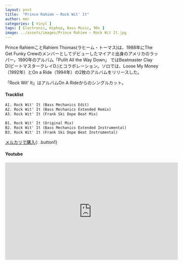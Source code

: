 ```yaml
---
layout: post
title:  "Prince Rahiem – Rock Wit' It"
author: mmr
categories: [ Vinyl ]
tags: [ Electronic, Hiphop, Bass Music, 90s ]
image: ../assets/images/Prince Rahiem – Rock Wit It.jpg
---
```


Prince RahiemことRahiem Thomas(ラヒーム・トーマス)は、1988年にThe Get Funky Crewのメンバーとしてデビューしたマイアミ出身のアメリカのラッパー。1990年のアルバム「Pullit All the Way Down」 ではBeatmaster Clay D(ビートマスタークレイD.)とコラボレーション。ソロでは、Loose My Money（1992年）とOn a Ride（1994年）の2枚のアルバムをリリースした。

「Rock Wit' It」はアルバムOn A Rideからのシングルカット。

#### Tracklist
```md
A1. Rock Wit' It (Bass Mechanics Edit)
A2. Rock Wit' It (Bass Mechanics Extended Remix)
A3. Rock Wit' It (Frank Ski Dope Beat Mix)

B1. Rock Wit' It (Original Mix)
B2. Rock Wit' It (Bass Mechanics Extended Instrumental)
B3. Rock Wit' It (Frank Ski Dope Beat Instrumental)

```

[メルカリで購入](https://jp.mercari.com/item/m72029326823?afid=6142608987){: .button1}

#### Youtube
<iframe width="560" height="315" src="https://www.youtube.com/embed/QOe5unEWZk8?si=dD4oEUElRVHGt_PC" title="YouTube video player" frameborder="0" allow="accelerometer; autoplay; clipboard-write; encrypted-media; gyroscope; picture-in-picture; web-share" referrerpolicy="strict-origin-when-cross-origin" allowfullscreen></iframe>